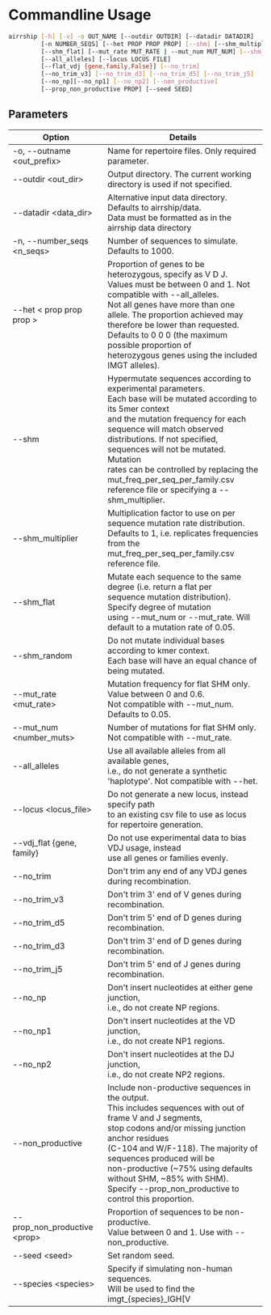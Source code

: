 # Commandline Usage


```bash
airrship [-h] [-v] -o OUT_NAME [--outdir OUTDIR] [--datadir DATADIR] 
         [-n NUMBER_SEQS] [--het PROP PROP PROP] [--shm] [--shm_multiplier SHM_MULTIPLIER] 
         [--shm_flat] [--mut_rate MUT_RATE | --mut_num MUT_NUM] [--shm_random] 
         [--all_alleles] [--locus LOCUS FILE] 
         [--flat_vdj {gene,family,False}] [--no_trim] 
         [--no_trim_v3] [--no_trim_d3] [--no_trim_d5] [--no_trim_j5] 
         [--no_np][--no_np1] [--no_np2] [--non_productive]
         [--prop_non_productive PROP] [--seed SEED] 
```

## Parameters

| Option                           | Details                                                                                                                                                                                                                                                                                                                                                                                                                  |
| -------------------------------- | ------------------------------------------------------------------------------------------------------------------------------------------------------------------------------------------------------------------------------------------------------------------------------------------------------------------------------------------------------------------------------------------------------------------------ |
| -o, --outname &lt;out_prefix&gt; | Name for repertoire files. Only required parameter.                                                                                                                                                                                                                                                                                                                                                                      |
| --outdir &lt;out_dir&gt;         | Output directory. The current working directory is used if not specified.                                                                                                                                                                                                                                                                                                                                                |
| --datadir &lt;data_dir&gt;       | Alternative input data directory. Defaults to airrship/data. <br/>  Data must be formatted as in the airrship data directory                                                                                                                                                                                                                                                                                             |
| -n, --number_seqs &lt;n_seqs&gt; | Number of sequences to simulate. Defaults to 1000.                                                                                                                                                                                                                                                                                                                                                                       |
| --het &lt; prop prop prop &gt;   | Proportion of genes to be heterozygous, specify as V D J. <br/> Values must be between 0 and 1. Not compatible with --all_alleles.  <br/>  Not all genes  have  more than one allele. The proportion achieved may <br/> therefore be lower than requested. <br/> Defaults to 0 0 0 (the maximum possible proportion of  <br/> heterozygous genes using the included IMGT alleles).                              |
| --shm                            | Hypermutate sequences according to experimental parameters. <br/>  Each base will be mutated according to its 5mer context <br/> and the mutation frequency for each sequence will match observed <br/> distributions. If not specified, sequences will not be mutated. Mutation <br/> rates can be controlled by replacing the mut_freq_per_seq_per_family.csv <br/> reference file or specifying a --shm_multiplier. |
| --shm_multiplier                 | Multiplication factor to use on per sequence mutation rate distribution. <br/>Defaults to 1, i.e. replicates frequencies from the <br/> mut_freq_per_seq_per_family.csv reference file.  |
| --shm_flat                       | Mutate each sequence to the same degree (i.e. return a flat per <br/> sequence  mutation distribution). Specify degree of mutation <br/> using --mut_num or --mut_rate. Will default to a mutation rate of 0.05.                                                                                                                                                                                                         |
| --shm_random                     | Do not mutate individual bases according to kmer context. <br/> Each base will have an equal chance of being mutated.                                                                                                                                                                                                                                                                                                    |
| --mut_rate &lt;mut_rate&gt;      | Mutation frequency for flat SHM only. Value between 0 and 0.6. <br/> Not compatible with --mut_num. Defaults to 0.05.                                                                                                                                                                                                                                                                                                    |
| --mut_num &lt;number_muts&gt;    | Number of mutations for flat SHM only. <br/> Not compatible with --mut_rate.                                                                                                                                                                                                                                                                                                                                             |
| --all_alleles                    | Use all available alleles from all available genes, <br/> i.e., do not generate a synthetic 'haplotype'. Not compatible with --het.                                                                                                                                                                                                                                                                                      |
| --locus &lt;locus_file&gt;       | Do not generate a new locus, instead specify path <br/>  to an existing csv file to use as locus for repertoire generation.                                                                                                                                                                                                                                                                                              |
| --vdj_flat {gene, family}        | Do not use experimental data to bias VDJ usage, instead <br/> use all genes or families evenly.                                                                                                                                                                                                                                                                                                                          |
| --no_trim                        | Don't trim any end of any VDJ genes during recombination.                                                                                                                                                                                                                                                                                                                                                                |
| --no_trim_v3                     | Don't trim 3' end of V genes during recombination.                                                                                                                                                                                                                                                                                                                                                                       |
| --no_trim_d5                     | Don't trim 5' end of D genes during recombination.                                                                                                                                                                                                                                                                                                                                                                       |
| --no_trim_d3                     | Don't trim 3' end of D genes during recombination.                                                                                                                                                                                                                                                                                                                                                                       |
| --no_trim_j5                     | Don't trim 5' end of J genes during recombination.                                                                                                                                                                                                                                                                                                                                                                       |
| --no_np                          | Don't insert nucleotides at either gene junction, <br/> i.e., do not create NP regions.                                                                                                                                                                                                                                                                                                                                  |
| --no_np1                         | Don't insert nucleotides at the VD junction, <br/> i.e., do not create NP1 regions.                                                                                                                                                                                                                                                                                                                                      |
| --no_np2                         | Don't insert nucleotides at the DJ junction, <br/> i.e., do not create NP2 regions.                                                                                                                                                                                                                                                                                                                                      |
|--non_productive                 |  Include non-productive sequences in the output.<br/>This includes sequences with out of frame V and J segments,<br/> stop codons and/or missing junction anchor residues <br/>(C-104 and W/F-118). The majority of sequences produced will be<br/> non-productive (~75% using defaults without SHM, ~85% with SHM).<br/>  Specify --prop_non_productive to control this proportion.                                                                                                                                                                                                                                            |
| --prop_non_productive &lt;prop&gt;                   |  Proportion of sequences to be non-productive. <br/> Value between 0 and 1. Use with --non_productive.                                                                                                                                                                                                                                             |
| --seed &lt;seed&gt;              | Set random seed.                                                                                                                                                                                                                                                                                                                                                                                                         |
| --species &lt;species&gt;                   |  Specify if simulating non-human sequences. <br/>  Will be used to find the imgt_{species}_IGH[V|D|J].fasta <br/> files in the specified --datadir. Deafult is human.                                                                                                                                                                                                                                            |